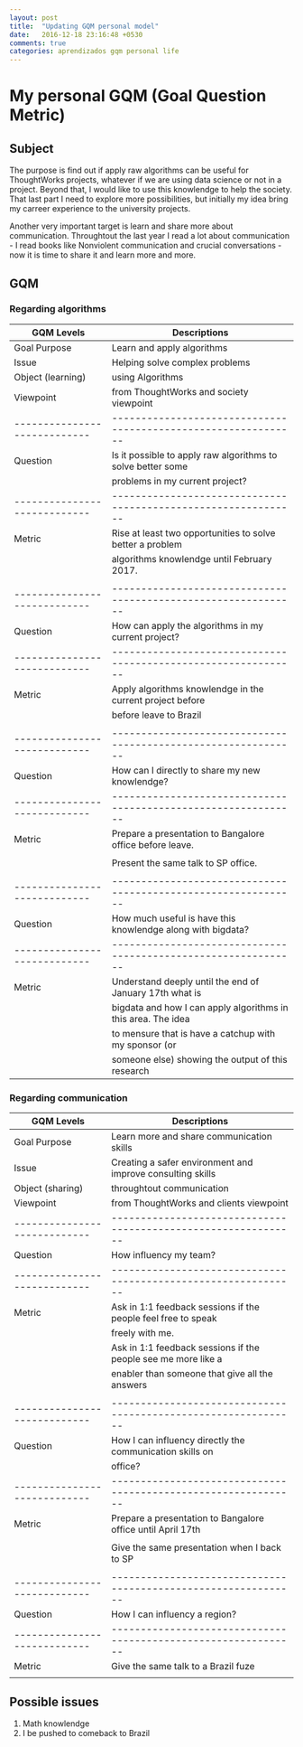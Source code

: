 ```yaml
---
layout: post
title:  "Updating GQM personal model"
date:   2016-12-18 23:16:48 +0530
comments: true
categories: aprendizados gqm personal life
---
```


# My personal GQM (Goal Question Metric) 

## Subject

The purpose is find out if apply raw algorithms can be useful for ThoughtWorks projects,
whatever if we are using data science or not in a project. Beyond that, I would like to
use this knowlendge to help the society. That last part I need to explore more possibilities,
but initially my idea bring my carreer experience to the university projects.

Another very important target is learn and share more about communication. Throughtout the
last year I read a lot about communication - I read books like Nonviolent communication and
crucial conversations - now it is time to share it and learn more and more.

## GQM

### Regarding algorithms

GQM Levels                  | Descriptions
----------------------------|--------------------------------------------------------------
Goal      Purpose           | Learn and apply algorithms
          Issue             | Helping solve complex problems
          Object (learning) | using Algorithms 
          Viewpoint         | from ThoughtWorks and society viewpoint
----------------------------|--------------------------------------------------------------
Question                    | Is it possible to apply raw algorithms to solve better some
                            | problems in my current project?
----------------------------|--------------------------------------------------------------
Metric                      | Rise at least two opportunities to solve better a problem
                            | algorithms knowlendge until February 2017.
                            |
----------------------------|--------------------------------------------------------------
Question                    | How can apply the algorithms in my current project?
----------------------------|--------------------------------------------------------------
Metric                      | Apply algorithms knowlendge in the current project before
                            | before leave to Brazil
                            |
----------------------------|--------------------------------------------------------------
Question                    | How can I directly to share my new knowlendge?
----------------------------|--------------------------------------------------------------
Metric                      | Prepare a presentation to Bangalore office before leave.
                            |
                            | Present the same talk to SP office.
                            |
----------------------------|--------------------------------------------------------------
Question                    | How much useful is have this knowlendge along with bigdata?
----------------------------|--------------------------------------------------------------
Metric                      | Understand deeply until the end of January 17th what is 
                            | bigdata and how I can apply algorithms in this area. The idea
                            | to mensure that is have a catchup with my sponsor (or
                            | someone else) showing the output of this research

### Regarding communication

GQM Levels                  | Descriptions
----------------------------|--------------------------------------------------------------
Goal      Purpose           | Learn more and share communication skills
          Issue             | Creating a safer environment and improve consulting skills
          Object (sharing)  | throughtout communication
          Viewpoint         | from ThoughtWorks and clients viewpoint
----------------------------|--------------------------------------------------------------
Question                    | How influency my team?
----------------------------|--------------------------------------------------------------
Metric                      | Ask in 1:1 feedback sessions if the people feel free to speak
                            | freely with me.
                            | Ask in 1:1 feedback sessions if the people see me more like a
                            | enabler than someone that give all the answers
                            |
----------------------------|--------------------------------------------------------------
Question                    | How I can influency directly the communication skills on
                            | office? 
----------------------------|--------------------------------------------------------------
Metric                      | Prepare a presentation to Bangalore office until April 17th
                            |
                            | Give the same presentation when I back to SP
                            |
----------------------------|--------------------------------------------------------------
Question                    | How I can influency a region?
----------------------------|--------------------------------------------------------------
Metric                      | Give the same talk to a Brazil fuze
                            |

## Possible issues

1. Math knowlendge
2. I be pushed to comeback to Brazil
